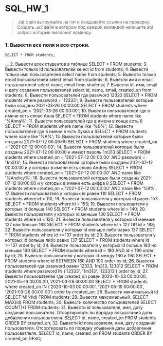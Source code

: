 # SQL_HW_1
> .sql файл выгружайте на гит и скидывайте ссылки на проверку.
> Создать .sql файл в котором под каждой командой напишите sql запрос который выполнит команду.

### 1. Вывести все поля и все строки.
```
SELECT * FROM students;
```
__
2. Вывести всех студентов в таблице
SELECT * FROM students;
3. Вывести только Id пользователей
select id from students;
4. Вывести только имя пользователей
select name from students;
5. Вывести только email пользователей
select email from students;
6. Вывести имя и email пользователей
select name, email from students;
7. Вывести id, имя, email и дату создания пользователей
select id, name, email, created_on from students;
8. Вывести пользователей где password 12333
SELECT * FROM students
where password = '12333';
9. Вывести пользователей которые были созданы 2021-03-26 00:00:00
SELECT * FROM students
where created_on  = '2021-03-26 00:00:00';
10. Вывести пользователей где в имени есть слово Анна
SELECT * FROM students
where name like '%Anna%';
11. Вывести пользователей где в имени в конце есть 8
SELECT * FROM students
where name like '%8%';
12. Вывести пользователей где в имени в есть буква а
SELECT * FROM students
where name like '%A%';
13. Вывести пользователей которые были созданы 2021-07-12 00:00:00
SELECT * FROM students
where created_on  = '2021-07-12 00:00:00';
14. Вывести пользователей которые были созданы 2021-07-12 00:00:00 и имеют пароль 1m313
SELECT * FROM students
where created_on  = '2021-07-12 00:00:00' AND password = '1m313';
15. Вывести пользователей которые были созданы 2021-07-12 00:00:00 и у которых в имени есть слово Andrey
SELECT * FROM students
where created_on  = '2021-07-12 00:00:00' AND name like '%Andrey%';
16. Вывести пользователей которые были созданы 2021-07-12 00:00:00 и у которых в имени есть цифра 8
SELECT * FROM students
where created_on  = '2021-07-12 00:00:00' AND name like '%8%';
17. Вывести пользователя у которых id равен 110
SELECT * FROM students
where id = 110;
18. Вывести пользователя у которых id равен 153
SELECT * FROM students
where id = 153;
19. Вывести пользователя у которых id больше 140
SELECT * FROM students
where id > 140;
20. Вывести пользователя у которых id меньше 130
SELECT * FROM students
where id < 130;
21. Вывести пользователя у которых id меньше 127 или больше 188
SELECT * FROM students
where id < 127 OR id > 188;
22. Вывести пользователя у которых id меньше либо равно 137
SELECT * FROM students
where id <=137
order by id;
23. Вывести пользователя у которых id больше либо равно 137
SELECT * FROM students
where id >=137
order by id;
24. Вывести пользователя у которых id больше 180 но меньше 190
SELECT * FROM students
where id > 180 AND id < 190
order by id;
25. Вывести пользователя у которых id между 180 и 190
SELECT * FROM students
where id BETWEEN 180 AND 190
order by id;
26. Вывести пользователей где password равен 12333, 1m313, 123313
SELECT * FROM students
where password IN ('12333', '1m313', '123313')
order by id;
27. Вывести пользователей где created_on равен 2020-10-03 00:00:00, 2021-05-19 00:00:00, 2021-03-26 00:00:00
SELECT * FROM students
where created_on IN ('2020-10-03 00:00:00', '2021-05-19 00:00:00', '2021-03-26 00:00:00')
order by created_on;
28. Вывести минимальный id 
SELECT MIN(id) FROM students;
29. Вывести максимальный.
SELECT MAX(id) FROM students;
30. Вывести количество пользователей
SELECT COUNT(*) FROM students;
31. Вывести id пользователя, имя, дату создания пользователя. Отсортировать по порядку возрастания даты добавления пользоватлеля.
SELECT id, name, created_on FROM students
ORDER BY created_on;
32. Вывести id пользователя, имя, дату создания пользователя. Отсортировать по порядку убывания даты добавления пользоватлеля.
SELECT id, name, created_on FROM students
ORDER BY created_on DESC;
